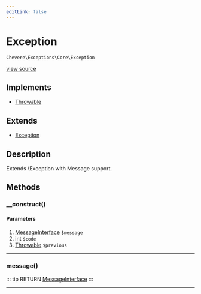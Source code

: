 ```yaml
---
editLink: false
---
```


# Exception

`Chevere\Exceptions\Core\Exception`

[view source](https://github.com/chevere/chevere/blob/master/exceptions/Core/Exception.php)

## Implements

- [Throwable](https://www.php.net/manual/class.throwable)

## Extends

- [Exception](https://www.php.net/manual/class.exception)

## Description

Extends \Exception with Message support.

## Methods

### __construct()

#### Parameters

1. [MessageInterface](../../Interfaces/Message/MessageInterface.md) `$message`
2. int `$code`
3. [Throwable](https://www.php.net/manual/class.throwable) `$previous`

---

### message()

::: tip RETURN
[MessageInterface](../../Interfaces/Message/MessageInterface.md)
:::

---
